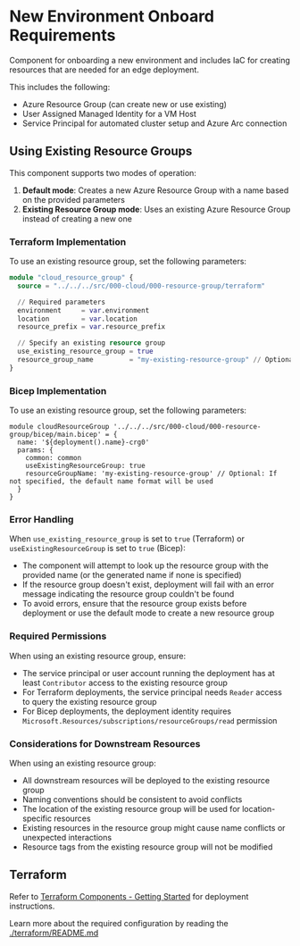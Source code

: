# New Environment Onboard Requirements

Component for onboarding a new environment and includes IaC for creating resources that are needed for an
edge deployment.

This includes the following:

- Azure Resource Group (can create new or use existing)
- User Assigned Managed Identity for a VM Host
- Service Principal for automated cluster setup and Azure Arc connection

## Using Existing Resource Groups

This component supports two modes of operation:

1. **Default mode**: Creates a new Azure Resource Group with a name based on the provided parameters
2. **Existing Resource Group mode**: Uses an existing Azure Resource Group instead of creating a new one

### Terraform Implementation

To use an existing resource group, set the following parameters:

```terraform
module "cloud_resource_group" {
  source = "../../../src/000-cloud/000-resource-group/terraform"

  // Required parameters
  environment     = var.environment
  location        = var.location
  resource_prefix = var.resource_prefix

  // Specify an existing resource group
  use_existing_resource_group = true
  resource_group_name         = "my-existing-resource-group" // Optional: If not specified, the default name format will be used
}
```

### Bicep Implementation

To use an existing resource group, set the following parameters:

```bicep
module cloudResourceGroup '../../../src/000-cloud/000-resource-group/bicep/main.bicep' = {
  name: '${deployment().name}-crg0'
  params: {
    common: common
    useExistingResourceGroup: true
    resourceGroupName: 'my-existing-resource-group' // Optional: If not specified, the default name format will be used
  }
}
```

### Error Handling

When `use_existing_resource_group` is set to `true` (Terraform) or `useExistingResourceGroup` is set to `true` (Bicep):

- The component will attempt to look up the resource group with the provided name (or the generated name if none is specified)
- If the resource group doesn't exist, deployment will fail with an error message indicating the resource group couldn't be found
- To avoid errors, ensure that the resource group exists before deployment or use the default mode to create a new resource group

### Required Permissions

When using an existing resource group, ensure:

- The service principal or user account running the deployment has at least `Contributor` access to the existing resource group
- For Terraform deployments, the service principal needs `Reader` access to query the existing resource group
- For Bicep deployments, the deployment identity requires `Microsoft.Resources/subscriptions/resourceGroups/read` permission

### Considerations for Downstream Resources

When using an existing resource group:

- All downstream resources will be deployed to the existing resource group
- Naming conventions should be consistent to avoid conflicts
- The location of the existing resource group will be used for location-specific resources
- Existing resources in the resource group might cause name conflicts or unexpected interactions
- Resource tags from the existing resource group will not be modified

## Terraform

Refer to [Terraform Components - Getting Started](../README.md#terraform-components---getting-started) for
deployment instructions.

Learn more about the required configuration by reading the [./terraform/README.md](./terraform/README.md)
